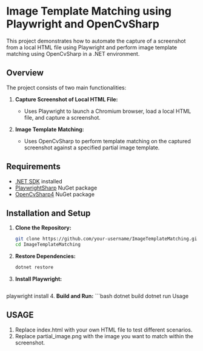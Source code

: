 # Image Template Matching using Playwright and OpenCvSharp

This project demonstrates how to automate the capture of a screenshot from a local HTML file using Playwright and perform image template matching using OpenCvSharp in a .NET environment.

## Overview

The project consists of two main functionalities:

1. **Capture Screenshot of Local HTML File:**
   - Uses Playwright to launch a Chromium browser, load a local HTML file, and capture a screenshot.

2. **Image Template Matching:**
   - Uses OpenCvSharp to perform template matching on the captured screenshot against a specified partial image template.

## Requirements

- [.NET SDK](https://dotnet.microsoft.com/download) installed
- [PlaywrightSharp](https://github.com/microsoft/playwright-sharp) NuGet package
- [OpenCvSharp4](https://github.com/shimat/opencvsharp) NuGet package

## Installation and Setup

1. **Clone the Repository:**
     ```bash
   git clone https://github.com/your-username/ImageTemplateMatching.git
   cd ImageTemplateMatching
2. **Restore Dependencies:**
     ```bash
   dotnet restore
3. **Install Playwright:**
     ```bash
  playwright install
4. **Build and Run:**
     ```bash
  dotnet build
  dotnet run
Usage
## USAGE

1. Replace index.html with your own HTML file to test different scenarios.
2. Replace partial_image.png with the image you want to match within the screenshot.
